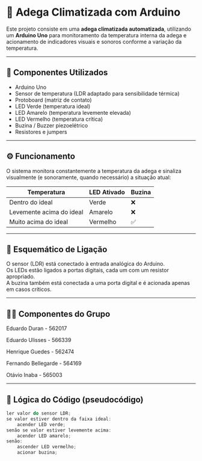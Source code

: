 # 🍷 Adega Climatizada com Arduino

Este projeto consiste em uma **adega climatizada automatizada**, utilizando um **Arduino Uno** para monitoramento da temperatura interna da adega e acionamento de indicadores visuais e sonoros conforme a variação da temperatura.

---

## 🔧 Componentes Utilizados

- Arduino Uno  
- Sensor de temperatura (LDR adaptado para sensibilidade térmica)  
- Protoboard (matriz de contato)  
- LED Verde (temperatura ideal)  
- LED Amarelo (temperatura levemente elevada)  
- LED Vermelho (temperatura crítica)  
- Buzina / Buzzer piezoelétrico  
- Resistores e jumpers  

---

## ⚙️ Funcionamento

O sistema monitora constantemente a temperatura da adega e sinaliza visualmente (e sonoramente, quando necessário) a situação atual:

| Temperatura                | LED Ativado | Buzina |
|---------------------------|-------------|--------|
| Dentro do ideal           | Verde       | ❌     |
| Levemente acima do ideal  | Amarelo     | ❌     |
| Muito acima do ideal      | Vermelho    | ✅     |

---

## 🔌 Esquemático de Ligação

O sensor (LDR) está conectado à entrada analógica do Arduino.  
Os LEDs estão ligados a portas digitais, cada um com um resistor apropriado.  
A buzina também está conectada a uma porta digital e é acionada apenas em casos críticos.

---

## 🧑‍💻 Componentes do Grupo
Eduardo Duran - 562017

Eduardo Ulisses - 566339

Henrique Guedes - 562474

Fernando Bellegarde - 564169

Otávio Inaba - 565003

---

## 🧠 Lógica do Código (pseudocódigo)

```cpp
ler valor do sensor LDR;
se valor estiver dentro da faixa ideal:
    acender LED verde;
senão se valor estiver levemente acima:
    acender LED amarelo;
senão:
    ascender LED vermelho;
    acionar buzina;
